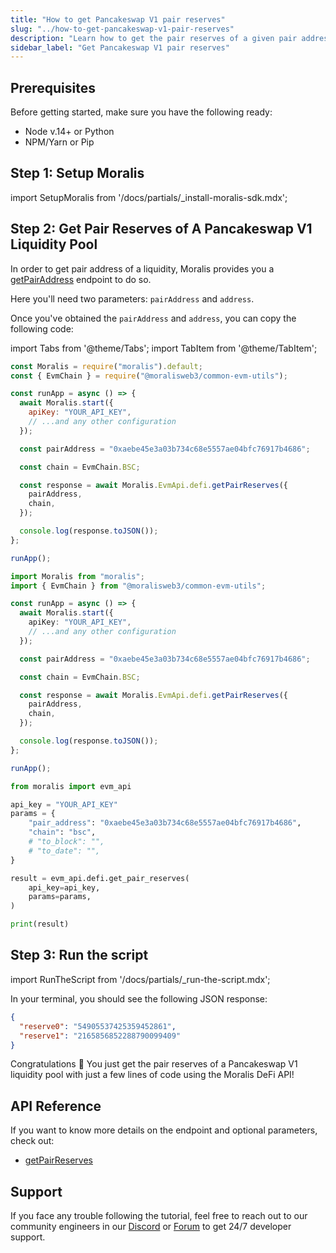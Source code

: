 ```yaml
---
title: "How to get Pancakeswap V1 pair reserves"
slug: "../how-to-get-pancakeswap-v1-pair-reserves"
description: "Learn how to get the pair reserves of a given pair address from Pancakeswap V1 using Moralis DeFi API."
sidebar_label: "Get Pancakeswap V1 pair reserves"
---
```


## Prerequisites

Before getting started, make sure you have the following ready:

- Node v.14+ or Python
- NPM/Yarn or Pip

## Step 1: Setup Moralis

import SetupMoralis from '/docs/partials/\_install-moralis-sdk.mdx';

<SetupMoralis node="moralis @moralisweb3/common-evm-utils" python="moralis" />

## Step 2: Get Pair Reserves of A Pancakeswap V1 Liquidity Pool

In order to get pair address of a liquidity, Moralis provides you a [getPairAddress](/web3-data-api/evm/reference/get-pair-address) endpoint to do so.

Here you'll need two parameters: `pairAddress` and `address`.

Once you've obtained the `pairAddress` and `address`, you can copy the following code:

import Tabs from '@theme/Tabs';
import TabItem from '@theme/TabItem';

<Tabs groupId="programming-language">
  <TabItem value="javascript" label="index.js (JavaScript)" default>

```javascript index.js
const Moralis = require("moralis").default;
const { EvmChain } = require("@moralisweb3/common-evm-utils");

const runApp = async () => {
  await Moralis.start({
    apiKey: "YOUR_API_KEY",
    // ...and any other configuration
  });

  const pairAddress = "0xaebe45e3a03b734c68e5557ae04bfc76917b4686";

  const chain = EvmChain.BSC;

  const response = await Moralis.EvmApi.defi.getPairReserves({
    pairAddress,
    chain,
  });

  console.log(response.toJSON());
};

runApp();
```

</TabItem>
<TabItem value="typescript" label="index.ts (TypeScript)">

```typescript index.ts
import Moralis from "moralis";
import { EvmChain } from "@moralisweb3/common-evm-utils";

const runApp = async () => {
  await Moralis.start({
    apiKey: "YOUR_API_KEY",
    // ...and any other configuration
  });

  const pairAddress = "0xaebe45e3a03b734c68e5557ae04bfc76917b4686";

  const chain = EvmChain.BSC;

  const response = await Moralis.EvmApi.defi.getPairReserves({
    pairAddress,
    chain,
  });

  console.log(response.toJSON());
};

runApp();
```

</TabItem>
<TabItem value="python" label="index.py (Python)">

```python index.py
from moralis import evm_api

api_key = "YOUR_API_KEY"
params = {
    "pair_address": "0xaebe45e3a03b734c68e5557ae04bfc76917b4686",
    "chain": "bsc",
    # "to_block": "",
    # "to_date": "",
}

result = evm_api.defi.get_pair_reserves(
    api_key=api_key,
    params=params,
)

print(result)
```

</TabItem>
</Tabs>

## Step 3: Run the script

import RunTheScript from '/docs/partials/\_run-the-script.mdx';

<RunTheScript />

In your terminal, you should see the following JSON response:

```json
{
  "reserve0": "54905537425359452861",
  "reserve1": "2165856852288790099409"
}
```

Congratulations 🥳 You just get the pair reserves of a Pancakeswap V1 liquidity pool with just a few lines of code using the Moralis DeFi API!

## API Reference

If you want to know more details on the endpoint and optional parameters, check out:

- [getPairReserves](/web3-data-api/evm/reference/get-pair-reserves)

## Support

If you face any trouble following the tutorial, feel free to reach out to our community engineers in our [Discord](https://moralis.io/discord) or [Forum](https://forum.moralis.io) to get 24/7 developer support.

